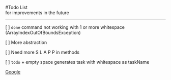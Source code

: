 #Todo List <br> for improvements in the future

---
[ ] `done` command not working with 1 or more whitespace (ArrayIndexOutOfBoundsException)

[ ] More abstraction

[ ] Need more S L A P P in methods

[ ] `todo` + empty space generates task with whitespace as taskName

[Google](https://www.google.com)  

